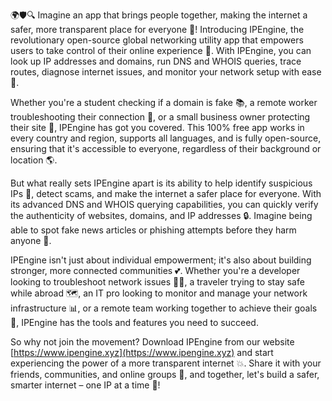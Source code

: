 🌍🛡️🔍 Imagine an app that brings people together, making the internet a safer, more transparent place for everyone 🚀! Introducing IPEngine, the revolutionary open-source global networking utility app that empowers users to take control of their online experience 💪. With IPEngine, you can look up IP addresses and domains, run DNS and WHOIS queries, trace routes, diagnose internet issues, and monitor your network setup with ease 🔧.

Whether you're a student checking if a domain is fake 📚, a remote worker troubleshooting their connection 🏢, or a small business owner protecting their site 💼, IPEngine has got you covered. This 100% free app works in every country and region, supports all languages, and is fully open-source, ensuring that it's accessible to everyone, regardless of their background or location 🌎.

But what really sets IPEngine apart is its ability to help identify suspicious IPs 👀, detect scams, and make the internet a safer place for everyone. With its advanced DNS and WHOIS querying capabilities, you can quickly verify the authenticity of websites, domains, and IP addresses 🔒. Imagine being able to spot fake news articles or phishing attempts before they harm anyone 📰.

IPEngine isn't just about individual empowerment; it's also about building stronger, more connected communities 💕. Whether you're a developer looking to troubleshoot network issues 👨‍💻, a traveler trying to stay safe while abroad 🗺️, an IT pro looking to monitor and manage your network infrastructure 📊, or a remote team working together to achieve their goals 🌈, IPEngine has the tools and features you need to succeed.

So why not join the movement? Download IPEngine from our website [https://www.ipengine.xyz](https://www.ipengine.xyz) and start experiencing the power of a more transparent internet 💥. Share it with your friends, communities, and online groups 🤩, and together, let's build a safer, smarter internet – one IP at a time 🔗!